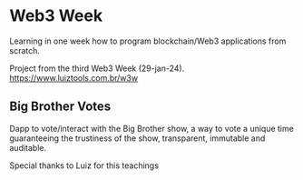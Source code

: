 # Web3 Week

Learning in one week how to program blockchain/Web3 applications from scratch.

Project from the third Web3 Week (29-jan-24). https://www.luiztools.com.br/w3w

## Big Brother Votes

Dapp to vote/interact with the Big Brother show, a way to vote a unique time guaranteeing the trustiness of the show, transparent, immutable and auditable.

Special thanks to Luiz for this teachings

